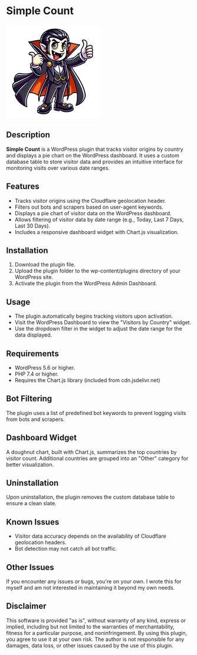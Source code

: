 # Simple Count

![Simple Count](https://raw.githubusercontent.com/emaech/simple-count/main/simple-count/simple-count.png)

## Description
**Simple Count** is a WordPress plugin that tracks visitor origins by country and displays a pie chart on the WordPress dashboard. It uses a custom database table to store visitor data and provides an intuitive interface for monitoring visits over various date ranges.

## Features
- Tracks visitor origins using the Cloudflare geolocation header.
- Filters out bots and scrapers based on user-agent keywords.
- Displays a pie chart of visitor data on the WordPress dashboard.
- Allows filtering of visitor data by date range (e.g., Today, Last 7 Days, Last 30 Days).
- Includes a responsive dashboard widget with Chart.js visualization.

## Installation
1. Download the plugin file.
2. Upload the plugin folder to the wp-content/plugins directory of your WordPress site.
3. Activate the plugin from the WordPress Admin Dashboard.


## Usage
- The plugin automatically begins tracking visitors upon activation.
- Visit the WordPress Dashboard to view the "Visitors by Country" widget.
- Use the dropdown filter in the widget to adjust the date range for the data displayed.

## Requirements
- WordPress 5.6 or higher.
- PHP 7.4 or higher.
- Requires the Chart.js library (included from cdn.jsdelivr.net)

## Bot Filtering
The plugin uses a list of predefined bot keywords to prevent logging visits from bots and scrapers.

## Dashboard Widget
A doughnut chart, built with Chart.js, summarizes the top countries by visitor count. Additional countries are grouped into an "Other" category for better visualization.

## Uninstallation
Upon uninstallation, the plugin removes the custom database table to ensure a clean slate.

## Known Issues
- Visitor data accuracy depends on the availability of Cloudflare geolocation headers.
- Bot detection may not catch all bot traffic.

## Other Issues
If you encounter any issues or bugs, you're on your own. I wrote this for myself and am not interested in maintaining it beyond my own needs.

## Disclaimer
This software is provided "as is", without warranty of any kind, express or implied, including but not limited to the warranties of merchantability, fitness for a particular purpose, and noninfringement. By using this plugin, you agree to use it at your own risk. The author is not responsible for any damages, data loss, or other issues caused by the use of this plugin.

